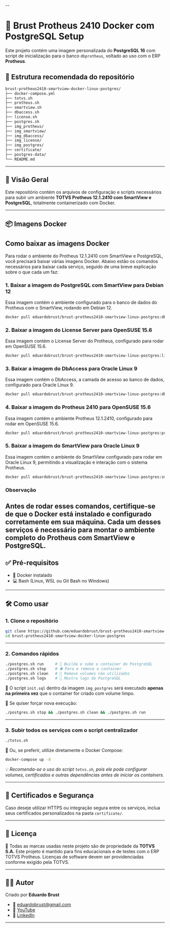 --

# 🐳 Brust Protheus 2410 Docker com PostgreSQL Setup

Este projeto contém uma imagem personalizada do **PostgreSQL 16** com script de inicialização para o banco `dbprotheus`, voltado ao uso com o ERP **Protheus**.

## 📁 Estrutura recomendada do repositório

```bash
brust-protheus2410-smartview-docker-linux-postgres/
├── docker-compose.yml
├── totvs.sh
├── protheus.sh
├── smartview.sh
├── dbaccess.sh
├── license.sh
├── postgres.sh
├── img_protheus/
├── img_smartview/
├── img_dbaccess/
├── img_license/
├── img_postgres/
├── certificate/
├── postgres-data/
└── README.md
```

---

## 🚀 Visão Geral

Este repositório contém os arquivos de configuração e scripts necessários para subir um ambiente **TOTVS Protheus 12.1.2410 com SmartView e PostgreSQL**, totalmente containerizado com Docker.

---

## 📦 Imagens Docker

## Como baixar as imagens Docker

Para rodar o ambiente do Protheus 12.1.2410 com SmartView e PostgreSQL, você precisará baixar várias imagens Docker. 
Abaixo estão os comandos necessários para baixar cada serviço, seguido de uma breve explicação sobre o que cada um faz:

### 1. Baixar a imagem do PostgreSQL com SmartView para Debian 12
Essa imagem contém o ambiente configurado para o banco de dados do Protheus com o SmartView, rodando em Debian 12.

```bash
docker pull eduardobrust/brust-protheus2410-smartview-linux-postgres:dbProtheus-dbSmarView-debian12
```

### 2. Baixar a imagem do License Server para OpenSUSE 15.6
Essa imagem contém o License Server do Protheus, configurado para rodar em OpenSUSE 15.6.

```bash
docker pull eduardobrust/brust-protheus2410-smartview-linux-postgres:licenseserver-opensuse15.6
```

### 3. Baixar a imagem do DbAccess para Oracle Linux 9
Essa imagem contém o DbAccess, a camada de acesso ao banco de dados, configurado para Oracle Linux 9.

```bash
docker pull eduardobrust/brust-protheus2410-smartview-linux-postgres:dbaccess-oracleLinux9
```

### 4. Baixar a imagem do Protheus 2410 para OpenSUSE 15.6
Essa imagem contém o ambiente Protheus 12.1.2410, configurado para rodar em OpenSUSE 15.6.

```bash
docker pull eduardobrust/brust-protheus2410-smartview-linux-postgres:protheus2410-opensuse15.6
```

### 5. Baixar a imagem do SmartView para Oracle Linux 9
Essa imagem contém o ambiente do SmartView configurado para rodar em Oracle Linux 9, permitindo a visualização e interação com o sistema Protheus.

```bash
docker pull eduardobrust/brust-protheus2410-smartview-linux-postgres:smartview-oraclelinux9
```

### Observação
Antes de rodar esses comandos, certifique-se de que o Docker está instalado e configurado corretamente em sua máquina. Cada um desses serviços é necessário para montar o ambiente completo do Protheus com SmartView e PostgreSQL.
---

## ✅ Pré-requisitos

* 🐳 Docker instalado
* 💻 Bash (Linux, WSL ou Git Bash no Windows)

---

## 🛠️ Como usar

### 1. Clone o repositório

```bash
git clone https://github.com/eduardobrust/brust-protheus2410-smartview-docker-linux-postgres.git
cd brust-protheus2410-smartview-docker-linux-postgres
```

---

### 2. Comandos rápidos

```bash
./postgres.sh run     # 🔧 Builda e sobe o container do PostgreSQL
./postgres.sh stop    # ⛔ Para e remove o container
./postgres.sh clean   # 🧹 Remove volumes não utilizados
./postgres.sh logs    # 📜 Mostra logs do PostgreSQL
```

📌 O script `init.sql` dentro da imagem `img_postgres` será executado **apenas na primeira vez** que o container for criado com volume limpo.

🔄 Se quiser forçar nova execução:

```bash
./postgres.sh stop && ./postgres.sh clean && ./postgres.sh run
```

---

### 3. Subir todos os serviços com o script centralizador

```bash
./totvs.sh
```

🧩 Ou, se preferir, utilize diretamente o Docker Compose:

```bash
docker-compose up -d
```

💡 *Recomenda-se o uso do script `totvs.sh`, pois ele pode configurar volumes, certificados e outras dependências antes de iniciar os containers.*

---

## 🔐 Certificados e Segurança

Caso deseje utilizar HTTPS ou integração segura entre os serviços, inclua seus certificados personalizados na pasta `certificate/`.

---

## 📄 Licença

📝 Todas as marcas usadas neste projeto são de propriedade da **TOTVS S.A.**
Este projeto é mantido para fins educacionais e de testes com o ERP TOTVS Protheus.
Licenças de software devem ser providenciadas conforme exigido pela TOTVS.

---

## 🧑‍💻 Autor

Criado por **Eduardo Brust**

* 📧 [eduardobrust@gmail.com](mailto:eduardobrust@gmail.com)
* 🎥 [YouTube](https://www.youtube.com/@EduardoBrust)
* 🔗 [LinkedIn](https://linkedin.com/in/eduardobrust)

---

